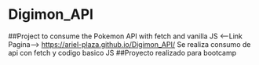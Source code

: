 # Digimon_API
##Project to consume the Pokemon API with fetch and vanilla JS
<--Link Pagina-->
https://ariel-plaza.github.io/Digimon_API/
Se realiza consumo de api con fetch y codigo basico JS
##Proyecto realizado para bootcamp
